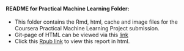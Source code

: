 #### README for Practical Machine Learning Folder:  

- This folder contains the Rmd, html, cache and image files for the Coursera Practical Machine Learning Project submission.  
- Git-page of HTML can be viewed via this <a href="http://hengrumay.github.io/DS_coursera/PracticalMachineLearning/proj_PredictweightliftMode.html" target="_blank">link</a>
- Click this <a href = "http://rpubs.com/hengrumay/DataSci_pml_proj" target="_blank"> Rpub link</a> to view this report in html. 

